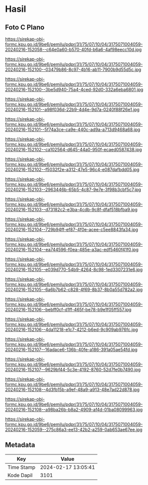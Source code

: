 # Hasil

## Foto C Plano

https://sirekap-obj-formc.kpu.go.id/9be6/pemilu/pdpr/31/75/07/10/04/3175071004059-20240216-152058--c64e0a60-b570-40fd-b6a6-4af98eecc10d.jpg

https://sirekap-obj-formc.kpu.go.id/9be6/pemilu/pdpr/31/75/07/10/04/3175071004059-20240216-152100--03479b86-8c97-4b16-ab11-7900b9d55d5c.jpg

https://sirekap-obj-formc.kpu.go.id/9be6/pemilu/pdpr/31/75/07/10/04/3175071004059-20240216-152100--3be5d940-75a4-4ced-92d0-332a6eba6801.jpg

https://sirekap-obj-formc.kpu.go.id/9be6/pemilu/pdpr/31/75/07/10/04/3175071004059-20240216-152101--a98f036d-22b9-4d4e-9d7a-0240f88f26e1.jpg

https://sirekap-obj-formc.kpu.go.id/9be6/pemilu/pdpr/31/75/07/10/04/3175071004059-20240216-152101--5f74a3ce-ca9e-440c-ad9a-a713d9468a68.jpg

https://sirekap-obj-formc.kpu.go.id/9be6/pemilu/pdpr/31/75/07/10/04/3175071004059-20240216-152102--ca102564-d645-44a0-950f-ecaed0587438.jpg

https://sirekap-obj-formc.kpu.go.id/9be6/pemilu/pdpr/31/75/07/10/04/3175071004059-20240216-152102--f5032f2e-a312-47e5-96c4-e087dafbdd05.jpg

https://sirekap-obj-formc.kpu.go.id/9be6/pemilu/pdpr/31/75/07/10/04/3175071004059-20240216-152103--2963446b-65b5-4c87-9e7e-3f98b3cbf5c7.jpg

https://sirekap-obj-formc.kpu.go.id/9be6/pemilu/pdpr/31/75/07/10/04/3175071004059-20240216-152103--d73182c2-e3ba-4cdb-9c8f-dfaf518bfba9.jpg

https://sirekap-obj-formc.kpu.go.id/9be6/pemilu/pdpr/31/75/07/10/04/3175071004059-20240216-152104--729b94ff-ef87-4f0e-acee-c5ee8843fa34.jpg

https://sirekap-obj-formc.kpu.go.id/9be6/pemilu/pdpr/31/75/07/10/04/3175071004059-20240216-152104--ea744596-f0ea-485e-a3ac-edf5460f41f0.jpg

https://sirekap-obj-formc.kpu.go.id/9be6/pemilu/pdpr/31/75/07/10/04/3175071004059-20240216-152105--e039d770-54b9-4264-8c98-1ed3307231e6.jpg

https://sirekap-obj-formc.kpu.go.id/9be6/pemilu/pdpr/31/75/07/10/04/3175071004059-20240216-152105--6a6b7b62-c828-4f69-8b37-8b0a55d782a2.jpg

https://sirekap-obj-formc.kpu.go.id/9be6/pemilu/pdpr/31/75/07/10/04/3175071004059-20240216-152106--bebff0cf-d1ff-465f-be78-b9e1f05ff557.jpg

https://sirekap-obj-formc.kpu.go.id/9be6/pemilu/pdpr/31/75/07/10/04/3175071004059-20240216-152106--4da11218-e1c7-4212-b6ed-9c909ab976fc.jpg

https://sirekap-obj-formc.kpu.go.id/9be6/pemilu/pdpr/31/75/07/10/04/3175071004059-20240216-152107--16adace6-136b-40fe-a186-391a05ae54fd.jpg

https://sirekap-obj-formc.kpu.go.id/9be6/pemilu/pdpr/31/75/07/10/04/3175071004059-20240216-152107--9629bf44-5c3e-4192-8760-52d7fe0b7490.jpg

https://sirekap-obj-formc.kpu.go.id/9be6/pemilu/pdpr/31/75/07/10/04/3175071004059-20240216-152108--4d3fb15b-a9ef-48a9-a913-48e7ad22d878.jpg

https://sirekap-obj-formc.kpu.go.id/9be6/pemilu/pdpr/31/75/07/10/04/3175071004059-20240216-152108--a98ba26b-b8a2-4909-af4d-01ba08099963.jpg

https://sirekap-obj-formc.kpu.go.id/9be6/pemilu/pdpr/31/75/07/10/04/3175071004059-20240216-152059--275c86a3-ee13-42b2-a259-0ab653ae67ee.jpg


## Metadata

| Key        | Value               |
| ---------- | ------------------- |
| Time Stamp | 2024-02-17 13:05:41 |
| Kode Dapil | 3101                |



